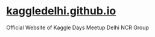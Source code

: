 # [kaggledelhi.github.io](https://kaggledelhi.github.io)
Official Website of Kaggle Days Meetup Delhi NCR Group
